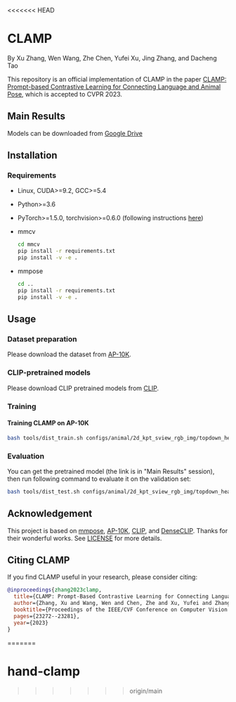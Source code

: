 <<<<<<< HEAD
# CLAMP

By Xu Zhang, Wen Wang, Zhe Chen, Yufei Xu, Jing Zhang, and Dacheng Tao

This repository is an official implementation of CLAMP in the paper [CLAMP: Prompt-based Contrastive Learning for Connecting Language and Animal Pose](https://arxiv.org/abs/2206.11752), which is accepted to CVPR 2023.


## Main Results

Models can be downloaded from [Google Drive](https://drive.google.com/file/d/1ep5WExRnN51n1w-0mg7Lxv-1vJahcECM/view?usp=sharing)

## Installation

### Requirements

* Linux, CUDA>=9.2, GCC>=5.4
  
* Python>=3.6
  
* PyTorch>=1.5.0, torchvision>=0.6.0 (following instructions [here](https://pytorch.org/))

* mmcv
    ```bash
    cd mmcv
    pip install -r requirements.txt
    pip install -v -e .
    ```

* mmpose
    ```bash
    cd ..
    pip install -r requirements.txt
    pip install -v -e .
    ```

## Usage

### Dataset preparation

Please download the dataset from [AP-10K](https://github.com/AlexTheBad/AP-10K).

### CLIP-pretrained models

Please download CLIP pretrained models from [CLIP](https://github.com/openai/CLIP).

### Training

#### Training CLAMP on AP-10K

```bash
bash tools/dist_train.sh configs/animal/2d_kpt_sview_rgb_img/topdown_heatmap/ap10k/CLAMP_ViTB_ap10k_256x256.py 4 "0,1,2,3"
```

### Evaluation

You can get the pretrained model (the link is in "Main Results" session), then run following command to evaluate it on the validation set:

```bash
bash tools/dist_test.sh configs/animal/2d_kpt_sview_rgb_img/topdown_heatmap/ap10k/CLAMP_ViTB_ap10k_256x256.py work_dirs/CLAMP_ViTB_ap10k_256x256/epoch_210.pth 4 "0,1,2,3"
```

## Acknowledgement 

This project is based on [mmpose](https://github.com/open-mmlab/mmpose), [AP-10K](https://github.com/AlexTheBad/AP-10K), [CLIP](https://github.com/openai/CLIP), and [DenseCLIP](https://github.com/raoyongming/DenseCLIP). Thanks for their wonderful works. See [LICENSE](./LICENSE) for more details. 


## Citing CLAMP
If you find CLAMP useful in your research, please consider citing:
```bibtex
@inproceedings{zhang2023clamp,
  title={CLAMP: Prompt-Based Contrastive Learning for Connecting Language and Animal Pose},
  author={Zhang, Xu and Wang, Wen and Chen, Zhe and Xu, Yufei and Zhang, Jing and Tao, Dacheng},
  booktitle={Proceedings of the IEEE/CVF Conference on Computer Vision and Pattern Recognition},
  pages={23272--23281},
  year={2023}
}
```
=======
# hand-clamp
>>>>>>> origin/main
